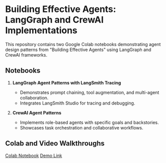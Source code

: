 # Building Effective Agents: LangGraph and CrewAI Implementations

This repository contains two Google Colab notebooks demonstrating agent design patterns from "Building Effective Agents" using LangGraph and CrewAI frameworks.

## Notebooks

1. **LangGraph Agent Patterns with LangSmith Tracing**
   - Demonstrates prompt chaining, tool augmentation, and multi-agent collaboration.
   - Integrates LangSmith Studio for tracing and debugging.

2. **CrewAI Agent Patterns**
   - Implements role-based agents with specific goals and backstories.
   - Showcases task orchestration and collaborative workflows.


## Colab and Video Walkthroughs

 [Colab Notebook](https://colab.research.google.com/drive/1_3O7mYplqbdX39HrkqYWbOusktNu7kjt)
 [Demo Link](https://www.youtube.com/watch?v=TwSDe7ydpTg)
